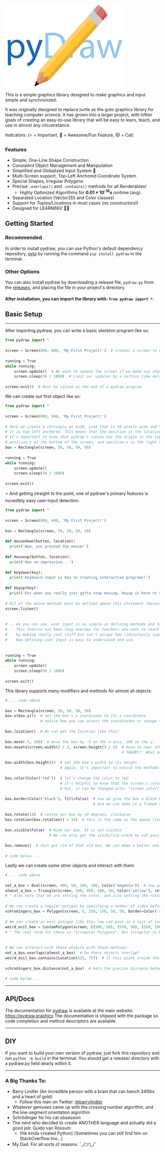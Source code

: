 ![pyDraw Logo](images/pydraw.png)

This is a simple graphics library designed to make graphics
and input simple and synchronized.

It was originally designed to replace turtle as the goto graphics library for teaching
computer science. It has grown into a larger project, with loftier goals of creating an 
easy-to-use library that will be easy to learn, teach, and use in almost any circumstance.

Indicators: (⭐ = Important, 🚀 = Awesome/Fun Feature, 😻 = Cat)

### Features
- Simple, One-Line Shape Construction
- Consistent Object Management and Manipulation
- Simplified and Globalized Input System 🚀
- Multi-Screen support, Top-Left Anchored Coordinate System
- Special Shapes, Irregular Polygons
- Precise `.overlaps()` and `.contains()` methods for all Renderables!
  - Highly Optimized Algorithms for __0.01 * 10<sup>-16</sup>s__ runtime (avg).
- Separated Location (Vector2D) and Color classes!
- Support for Tuples/Locations in most cases (no constructors!)
- Designed for LEARNING! 🚀😻

## Getting Started

### Recommended
In order to install pydraw, you can use Python's default dependency repository, 
[pypi](https://pypi.org) by running the command `pip install pydraw` in the terminal.

### Other Options

You can also install pydraw by downloading a release file, `pydraw.py` from the 
[releases](https://github.com/pydraw/pydraw), and placing the file in your project's
directory.


#### After installation, you can import the library with: `from pydraw import *`.

## Basic Setup

---
After importing pydraw, you can write a basic skeleton program like so:

```python
from pydraw import *

screen = Screen(800, 600, 'My First Project!')  # creates a screen to draw on

running = True
while running:
    screen.update()  # We want to update the screen if we make any changes!
    screen.sleep(30 / 1000)  # Limit our updates by a certain time delay, in this case 30fps

screen.exit()  # Must be called at the end of a pydraw program
```

We can create our first object like so:
```python
from pydraw import *

screen = Screen(800, 600, 'My First Project!')

# Here we create a rectangle at x=50, y=50 that is 50 pixels wide and 50 pixels tall.
# It is top-left anchored. This means that the position is the location of the top left corner.
# It's important to know that pydraw's canvas has the origin in the top left, with
# positive-y at the bottom of the screen, and positive-x to the right of the screen.
box = Rectangle(screen, 50, 50, 50, 50) 

running = True
while running:
    screen.update()
    screen.sleep(30 / 1000)

screen.exit()
```


⭐ And getting straight to the point, one of pydraw's primary features is incredibly easy user-input detection.
```python
from pydraw import *

screen = Screen(800, 600, 'My First Project!')

box = Rectangle(screen, 50, 50, 50, 50) 

def mousedown(button, location):
  print('Wow, you pressed the mouse!')

def mouseup(button, location):
  print('How un-impressive...')

def keydown(key):
  print('Keyboard input is key to creating interactive programs!')

def keyup(key):
  print('For when you really just gotta stop moving, keyup is here to save you.')

# All of the above methods must be defined above this statement (because Python):
screen.listen()


# -- As you can see, user input is as simple as defining methods and telling pydraw to listen!
#    This feature has been long overdue for teachers who want to teach Python to their students
#    by making really cool stuff but can't escape how ridiculously input has been handled in the past.
#    Now defining user input is easy to understand and use.


running = True
while running:
    screen.update()
    screen.sleep(30 / 1000)

screen.exit()
```

This library supports many modifiers and methods for almost all objects:
```python
# ... code above

box = Rectangle(screen, 50, 50, 50, 50)
box.x(box.y())  # set the box's x coordinate to its y coordinate
                # notice how you can access the coordinates or change them with methods.

box.location()  # We can get the location like this!

box.move(-5, 100)  # move the box by -5 on the x-axis, 100 on the y.
box.moveto(screen.width() / 2, screen.height() / 2)  # move to near the center of the screen
                                                     # THEORY!: What do we need to do to p

box.width(box.height())  # set the box's width to its height
                         # again, it's important to notice the methods are dual-purpose

box.color(Color('red'))  # let's change the color to red
                         # it's helpful to know that the screen's color is white by default
                         # but, it can be changed with: "screen.color()"

box.border(Color('black'), fill=False)  # now we give the box a black border.
                                        # And we can make it a framed rectangle by setting fill=False

box.rotate(14)  # rotate our box by 14 degrees, clockwise
box.rotation(box.rotation() + 14)  # this is the same as the above line with the rotation method

box.visible(False)  # Hide our box. It is not visible
                    # We can also get the visibility-state by not passing anything

box.remove()  # Just get rid of that old box. We can make a better one soon :)

# code below ...
```

Lastly we can create some other objects and interact with them:
```python
# ... code above

not_a_box = Oval(screen, 400, 50, 100, 100, Color('magenta'))  # now we have a beautiful oval
almost_a_box = Triangle(screen, 200, 450, 100, 50, Color('yellow'), rotation=30) # three sides?
# ^ Also note that we are setting the color, and also setting the rotation of the triangle

# We can create a regular polygon by specifying a number of sides before the location.
schrodingers_box = Polygon(screen, 5, 250, 150, 50, 50, border=Color('red'))

# We can create an evil polygon like this (we can pass in a list of locations or tuples):
weird_evil_box = CustomPolygon(screen, [(500, 50), (550, 50), (550, 100), (500, 50)])
# ^ The real term for these is "Irregular Polygons". But irregular is hard to type so here we are.


# We can interact with these objects with these methods:
not_a_box.overlaps(almost_a_box)  # Do these objects overlap?
weird_evil_box.contains(Location(525, 75))  # Is this point inside the shape?

schrodingers_box.distance(not_a_box)  # Gets the precise distance between the centers

# code below ...
```

---

## API/Docs
The documentation for [pydraw](https://pypi.org/project/pydraw) is available at the main website: https://pydraw.graphics
The documentation is shipped with the package so code completion and method descriptors are
available.

---

## DIY
If you want to build your own version of pydraw, just fork this repository and run 
`python -m build` in the terminal. You should get a release/ directory with a pydraw.py held
dearly within it.

---

### A Big Thanks To:
- Barry Lindler (An incredible person with a brain that can bench 345lbs and a heart of gold)
  - Follow this man on Twitter: [@barrylindler](https://twitter.com/barrylindler)
- Whatever geniuses came up with the crossing number algorithm, and the line-segment orientation algorithm
- Schrödinger for his cat obsession
- The nerd who decided to create ANOTHER language and actually did a good job: Guido van Rossum
  - (He kinda created Python) (Sometimes you can still find him on StackOverflow too...)
- My Dad. For all sorts of reasons. ¯\_(ツ)_/¯

